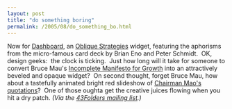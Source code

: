 ```yaml
---
layout: post
title: "do something boring"
permalink: /2005/08/do_something_bo.html
---
```


<p>Now for <a href="http://www.apple.com/macosx/features/dashboard/">Dashboard</a>, an <a href="http://www.apple.com/downloads/dashboard/reference/oblique.html">Oblique Strategies</a> widget, featuring the aphorisms from the micro-famous card deck by Brian Eno and Peter Schmidt.&nbsp; OK, design geeks:&nbsp; the clock is ticking.&nbsp; Just how long will it take for someone to convert Bruce Mau's <a href="http://www.brucemaudesign.com/manifesto.html">Incomplete Manifesto for Growth</a> into an attractively beveled and opaque widget?&nbsp; On second thought, forget Bruce Mau, how about a tastefully animated bright red slideshow of <a href="http://en.wikipedia.org/wiki/Quotations_from_Chairman_Mao_Zedong">Chairman Mao's quotations</a>?&nbsp; One of those oughta get the creative juices flowing when you hit a dry patch. <em>(Via the <a href="http://groups.google.com/group/43Folders">43Folders mailing list</a>.)</em></p>


